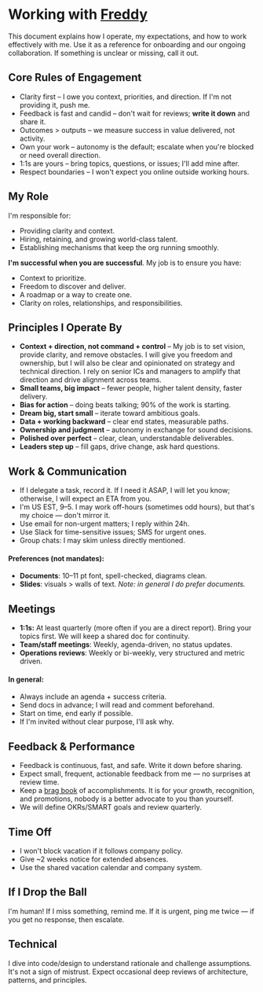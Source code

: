 # Working with [Freddy](https://www.linkedin.com/in/freddym/)

This document explains how I operate, my expectations, and how to work effectively with me. Use it as a reference for onboarding and our ongoing collaboration. If something is unclear or missing, call it out.

## Core Rules of Engagement

* Clarity first – I owe you context, priorities, and direction. If I'm not providing it, push me.
* Feedback is fast and candid – don't wait for reviews; **write it down** and share it.
* Outcomes > outputs – we measure success in value delivered, not activity.
* Own your work – autonomy is the default; escalate when you're blocked or need overall direction.
* 1:1s are yours – bring topics, questions, or issues; I'll add mine after.
* Respect boundaries – I won't expect you online outside working hours.

## My Role

I'm responsible for:

* Providing clarity and context.
* Hiring, retaining, and growing world-class talent.
* Establishing mechanisms that keep the org running smoothly.

**I'm successful when you are successful**. My job is to ensure you have:

* Context to prioritize.
* Freedom to discover and deliver.
* A roadmap or a way to create one.
* Clarity on roles, relationships, and responsibilities.

## Principles I Operate By

* **Context + direction, not command + control** – My job is to set vision, provide clarity, and remove obstacles. I will give you freedom and ownership, but I will also be clear and opinionated on strategy and technical direction. I rely on senior ICs and managers to amplify that direction and drive alignment across teams.
* **Small teams, big impact** – fewer people, higher talent density, faster delivery.
* **Bias for action** – doing beats talking; 90% of the work is starting.
* **Dream big, start small** – iterate toward ambitious goals.
* **Data + working backward** – clear end states, measurable paths.
* **Ownership and judgment** – autonomy in exchange for sound decisions.
* **Polished over perfect** – clear, clean, understandable deliverables.
* **Leaders step up** – fill gaps, drive change, ask hard questions.

## Work & Communication

* If I delegate a task, record it. If I need it ASAP, I will let you know; otherwise, I will expect an ETA from you.
* I'm US EST, 9–5. I may work off-hours (sometimes odd hours), but that's my choice — don't mirror it.
* Use email for non-urgent matters; I reply within 24h.
* Use Slack for time-sensitive issues; SMS for urgent ones.
* Group chats: I may skim unless directly mentioned.

#### Preferences (not mandates):
* **Documents**: 10–11 pt font, spell-checked, diagrams clean.
* **Slides**: visuals > walls of text. _Note: in general I do prefer documents._

## Meetings
* **1:1s:** At least quarterly (more often if you are a direct report). Bring your topics first. We will keep a shared doc for continuity.
* **Team/staff meetings**: Weekly, agenda-driven, no status updates.
* **Operations reviews**: Weekly or bi-weekly, very structured and metric driven.

#### In general:

* Always include an agenda + success criteria.
* Send docs in advance; I will read and comment beforehand.
* Start on time, end early if possible.
* If I'm invited without clear purpose, I'll ask why. 

## Feedback & Performance

* Feedback is continuous, fast, and safe. Write it down before sharing.
* Expect small, frequent, actionable feedback from me — no surprises at review time.
* Keep a [brag book](https://www.linkedin.com/pulse/keeping-brag-book-adam-berguem-1e) of accomplishments. It is for your growth, recognition, and promotions, nobody is a better advocate to you than yourself.
* We will define OKRs/SMART goals and review quarterly.

## Time Off

* I won't block vacation if it follows company policy.
* Give ~2 weeks notice for extended absences.
* Use the shared vacation calendar and company system.

## If I Drop the Ball
I'm human! If I miss something, remind me. If it is urgent, ping me twice — if you get no response, then escalate.

## Technical
I dive into code/design to understand rationale and challenge assumptions. It's not a sign of mistrust. Expect occasional deep reviews of architecture, patterns, and principles.
